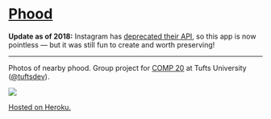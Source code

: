 # [Phood](https://phood.herokuapp.com/)

**Update as of 2018:** Instagram has [deprecated their API](https://developers.facebook.com/blog/post/2018/01/30/instagram-graph-api-updates/), so this app is now pointless — but it was still fun to create and worth preserving! 

---


Photos of nearby phood. Group project for [COMP 20](https://tuftsdev.github.io/WebProgramming/) at Tufts University ([@tuftsdev](https://github.com/tuftsdev)).

![](public/img/phood_bunny.png)

[Hosted on Heroku.](https://phood.herokuapp.com/)
